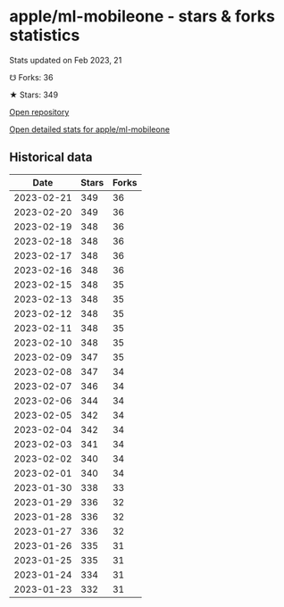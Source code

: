 # apple/ml-mobileone - stars & forks statistics

Stats updated on Feb 2023, 21

☋ Forks: 36

★ Stars: 349

[Open repository](https://github.com/apple/ml-mobileone)

[Open detailed stats for apple/ml-mobileone](https://reviewgithub.com/rep/apple/ml-mobileone)

## Historical data
| Date | Stars | Forks |
|------|-------|-------|
| 2023-02-21 | 349 | 36 | 
| 2023-02-20 | 349 | 36 | 
| 2023-02-19 | 348 | 36 | 
| 2023-02-18 | 348 | 36 | 
| 2023-02-17 | 348 | 36 | 
| 2023-02-16 | 348 | 36 | 
| 2023-02-15 | 348 | 35 | 
| 2023-02-13 | 348 | 35 | 
| 2023-02-12 | 348 | 35 | 
| 2023-02-11 | 348 | 35 | 
| 2023-02-10 | 348 | 35 | 
| 2023-02-09 | 347 | 35 | 
| 2023-02-08 | 347 | 34 | 
| 2023-02-07 | 346 | 34 | 
| 2023-02-06 | 344 | 34 | 
| 2023-02-05 | 342 | 34 | 
| 2023-02-04 | 342 | 34 | 
| 2023-02-03 | 341 | 34 | 
| 2023-02-02 | 340 | 34 | 
| 2023-02-01 | 340 | 34 | 
| 2023-01-30 | 338 | 33 | 
| 2023-01-29 | 336 | 32 | 
| 2023-01-28 | 336 | 32 | 
| 2023-01-27 | 336 | 32 | 
| 2023-01-26 | 335 | 31 | 
| 2023-01-25 | 335 | 31 | 
| 2023-01-24 | 334 | 31 | 
| 2023-01-23 | 332 | 31 | 

